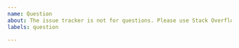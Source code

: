 ```yaml
---
name: Question
about: The issue tracker is not for questions. Please use Stack Overflow or other resources for help.
labels: question

---
```


<!-- 🚨 STOP 🚨 STOP 🚨 STOP 🚨

THE ISSUE TRACKER IS NOT FOR QUESTIONS.

DO NOT CREATE A NEW ISSUE TO ASK A QUESTION.

Please use one of the following resources for help:

**Questions**

- https://stackoverflow.com/tags/loopbackjs
- https://groups.google.com/forum/#!forum/loopbackjs
- https://join.slack.com/t/loopbackio/shared_invite/zt-8lbow73r-SKAKz61Vdao~_rGf91pcsw

**Immediate support**

- https://strongloop.com/api-connect-faqs/
- https://strongloop.com/node-js/subscription-plans/

-->
